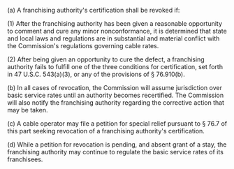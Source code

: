 (a) A franchising authority's certification shall be revoked if:

(1) After the franchising authority has been given a reasonable opportunity to comment and cure any minor nonconformance, it is determined that state and local laws and regulations are in substantial and material conflict with the Commission's regulations governing cable rates.

(2) After being given an opportunity to cure the defect, a franchising authority fails to fulfill one of the three conditions for certification, set forth in 47 U.S.C. 543(a)(3), or any of the provisions of § 76.910(b).

(b) In all cases of revocation, the Commission will assume jurisdiction over basic service rates until an authority becomes recertified. The Commission will also notify the franchising authority regarding the corrective action that may be taken.

(c) A cable operator may file a petition for special relief pursuant to § 76.7 of this part seeking revocation of a franchising authority's certification.

(d) While a petition for revocation is pending, and absent grant of a stay, the franchising authority may continue to regulate the basic service rates of its franchisees.

